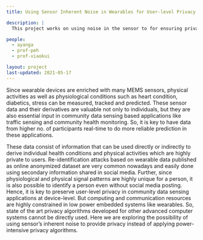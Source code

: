 ```yaml
---
title: Using Sensor Inherent Noise in Wearables for User-level Privacy Preservation in Community Data Sensing

description: |
  This project works on using noise in the sensor to for ensuring privacy-preserving data transfer in embedded systems instead of using additional compute resources for the same

people:
  - ayanga
  - prof-peh
  - prof-xiaokui

layout: project
last-updated: 2021-05-17
---
```



Since wearable devices are enriched with many MEMS sensors, physical activities as well as physiological conditions such as heart condition, diabetics, stress can be measured, tracked and predicted. These sensor data and their derivatives are valuable not only to individuals, but they are also essential input in community data sensing based applications like traffic sensing and community health monitoring. So, it is key to have data from higher no. of participants real-time to do more reliable prediction in these applications. 

These data consist of information that can be used directly or indirectly to derive individual health conditions and physical activities which are highly private to users. Re-identification attacks based on wearable data published as online anonymized dataset are very common nowadays and easily done using secondary information shared in social media. Further, since physiological and physical signal patterns are highly unique for a person, it is also possible to identify a person even without social media posting. 
Hence, it is key to preserve user-level privacy in community data sensing applications at device-level. But computing and communication resources are highly constrained in low power embedded systems like wearables.  So, state of the art privacy algorithms developed for other advanced computer systems cannot be directly used.  Here we are exploring the possibility of using sensor’s inherent noise to provide privacy instead of applying power-intensive privacy algorithms. 

